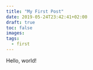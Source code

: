 ```yaml
---
title: "My First Post"
date: 2019-05-24T23:42:41+02:00
draft: true
toc: false
images:
tags:
  - first
---
```


Hello, world!
